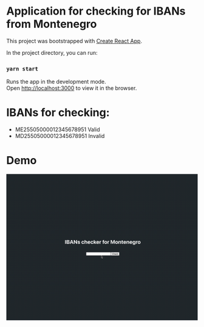 # Application for checking for IBANs from Montenegro

This project was bootstrapped with [Create React App](https://github.com/facebook/create-react-app).

In the project directory, you can run:

### `yarn start`

Runs the app in the development mode.\
Open [http://localhost:3000](http://localhost:3000) to view it in the browser.

# IBANs for checking:
- ME25505000012345678951 Valid 
- MD25505000012345678951 Invalid

# Demo

![](https://github.com/evgenyshenets91/ibans-checker/blob/main/docs/demo.gif)
